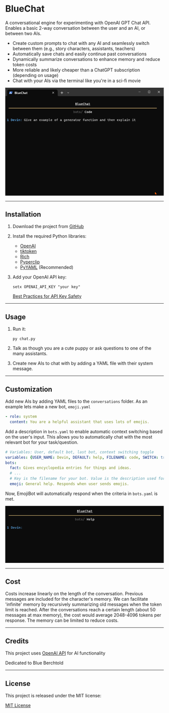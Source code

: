 # BlueChat

A conversational engine for experimenting with OpenAI GPT Chat API. Enables a basic 2-way conversation between the user and an AI, or between two AIs.

* Create custom prompts to chat with any AI and seamlessly switch between them (e.g., story characters, assistants, teachers)
* Automatically save chats and easily continue past conversations
* Dynamically summarize conversations to enhance memory and reduce token costs
* More reliable and likely cheaper than a ChatGPT subscription (depending on usage)
* Chat with your AIs via the terminal like you're in a sci-fi movie

![Example Usage](image/example.gif)


---

## Installation

1. Download the project from [GitHub](https://github.com/DevinBerchtold/BlueChat)
2. Install the required Python libraries:
    * [OpenAI](https://platform.openai.com/docs/api-reference/introduction?lang=python)
    * [tiktoken](https://github.com/openai/tiktoken)
    * [Rich](https://pypi.org/project/rich/)
    * [Pyperclip](https://pypi.org/project/pyperclip/)
    * [PyYAML](https://pypi.org/project/PyYAML/) (Recommended)
3. Add your OpenAI API key:

    ```
    setx OPENAI_API_KEY "your key"
    ```

    [Best Practices for API Key Safety](https://help.openai.com/en/articles/5112595-best-practices-for-api-key-safety)

---

## Usage

1. Run it:

    ```
    py chat.py
    ```

2. Talk as though you are a cute puppy or ask questions to one of the many assistants.

3. Create new AIs to chat with by adding a YAML file with their system message.

---

## Customization

Add new AIs by adding YAML files to the `conversations` folder. As an example lets make a new bot, `emoji.yaml`

```yaml 
- role: system
  content: You are a helpful assistant that uses lots of emojis.
```

Add a description in `bots.yaml` to enable automatic context switching based on the user's input. This allows you to automatically chat with the most relevant bot for your task/question.

```yaml
# Variables: User, default bot, last bot, context switching toggle
variables: {USER_NAME: Devin, DEFAULT: help, FILENAME: code, SWITCH: true}
bots:
  fact: Gives encyclopedia entries for things and ideas.
  # ...
  # Key is the filename for your bot. Value is the description used for context switching
  emoji: General help. Responds when user sends emojis.
```

Now, EmojiBot will automatically respond when the criteria in `bots.yaml` is met.

![EmojiBot](image/emoji.gif)

---

## Cost

Costs increase linearly on the length of the conversation. Previous messages are included for the character's memory. We can facilitate 'infinite' memory by recursively summarizing old messages when the token limit is reached. After the conversations reach a certain length (about 50 messages at max memory), the cost would average 2048-4096 tokens per response. The memory can be limited to reduce costs.

---

## Credits

This project uses [OpenAI API](https://platform.openai.com/) for AI functionality

Dedicated to Blue Berchtold

---

## License

This project is released under the MIT license:

[MIT License](https://choosealicense.com/licenses/mit/)